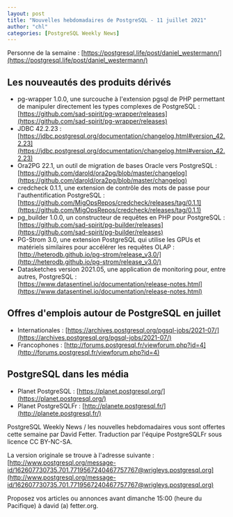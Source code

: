 ```yaml
---
layout: post
title: "Nouvelles hebdomadaires de PostgreSQL - 11 juillet 2021"
author: "chl"
categories: [PostgreSQL Weekly News]
---
```


Personne de la semaine : [https://postgresql.life/post/daniel_westermann/](https://postgresql.life/post/daniel_westermann/)

## Les nouveautés des produits dérivés

- pg-wrapper 1.0.0, une surcouche à l'extension pgsql de PHP permettant de manipuler directement les types complexes de PostgreSQL :
  [https://github.com/sad-spirit/pg-wrapper/releases](https://github.com/sad-spirit/pg-wrapper/releases)
- JDBC 42.2.23 :
  [https://jdbc.postgresql.org/documentation/changelog.html#version_42.2.23](https://jdbc.postgresql.org/documentation/changelog.html#version_42.2.23)
- Ora2PG 22.1, un outil de migration de bases Oracle vers PostgreSQL :
  [https://github.com/darold/ora2pg/blob/master/changelog](https://github.com/darold/ora2pg/blob/master/changelog)
- credcheck 0.1.1, une extension de contrôle des mots de passe
  pour l'authentification PostgreSQL :
  [https://github.com/MigOpsRepos/credcheck/releases/tag/0.1.1](https://github.com/MigOpsRepos/credcheck/releases/tag/0.1.1)
- pg_builder 1.0.0, un constructeur de requêtes en PHP pour PostgreSQL :
  [https://github.com/sad-spirit/pg-builder/releases](https://github.com/sad-spirit/pg-builder/releases)
- PG-Strom 3.0, une extension PostgreSQL qui utilise les GPUs et matériels similaires
  pour accélérer les requêtes OLAP :
  [http://heterodb.github.io/pg-strom/release_v3.0/](http://heterodb.github.io/pg-strom/release_v3.0/)
- Datasketches version 2021.05, une application de monitoring pour, entre autres, PostgreSQL :
  [https://www.datasentinel.io/documentation/release-notes.html](https://www.datasentinel.io/documentation/release-notes.html)

<!--more-->

## Offres d'emplois autour de PostgreSQL en juillet

- Internationales : [https://archives.postgresql.org/pgsql-jobs/2021-07/](https://archives.postgresql.org/pgsql-jobs/2021-07/)
- Francophones : [http://forums.postgresql.fr/viewforum.php?id=4](http://forums.postgresql.fr/viewforum.php?id=4)

## PostgreSQL dans les média

- Planet PostgreSQL : [https://planet.postgresql.org/](https://planet.postgresql.org/)
- Planet PostgreSQLFr : [http://planete.postgresql.fr/](http://planete.postgresql.fr/)

PostgreSQL Weekly News / les nouvelles hebdomadaires vous sont offertes cette semaine par David Fetter. Traduction par l'équipe PostgreSQLFr sous licence CC BY-NC-SA.


La version originale se trouve à l'adresse suivante :
[http://www.postgresql.org/message-id/162607730735.701.7719567240467757767@wrigleys.postgresql.org](http://www.postgresql.org/message-id/162607730735.701.7719567240467757767@wrigleys.postgresql.org)

Proposez vos articles ou annonces avant dimanche 15:00 (heure du Pacifique) à david (a) fetter.org.

